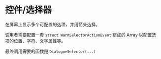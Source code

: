 # 控件/选择器

在屏幕上显示多个可配置的选项，并用箭头选择。

调用者需要配置一套 `struct WarmSelectorActionEvent` 组成的 Array 以配置选项的位置、字符、文字属性等。

最终调用需要的函数是 `DialogueSelector(...)`
